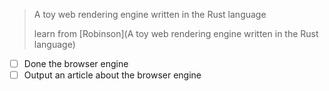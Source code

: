 
> A toy web rendering engine written in the Rust language
>
> learn from [Robinson](A toy web rendering engine written in the Rust language)
>

- [ ] Done the browser engine
- [ ] Output an article about the browser engine
